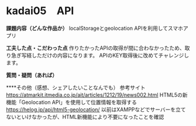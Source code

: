 # kadai05　API

**課題内容（どんな作品か）**
localStorageとgeolocation APIを利用してスマホアプリ

**工夫した点・こだわった点**
作りたかったAPIの取得が間に合わなかったため、取り急ぎ写経しただけの内容になります。
APIのKEY取得後に改めてチャレンジします。

**質問・疑問（あれば）**


****その他（感想、シェアしたいことなんでも）
参考サイト
https://atmarkit.itmedia.co.jp/ait/articles/1212/19/news002.html
HTML5の新機能「Geolocation API」を使用して位置情報を取得する
https://helog.jp/api/html5-geolocation/
以前はXAMPPなどでサーバーを立てないといけなかったが、HTML新機能により不要になったことを確認
